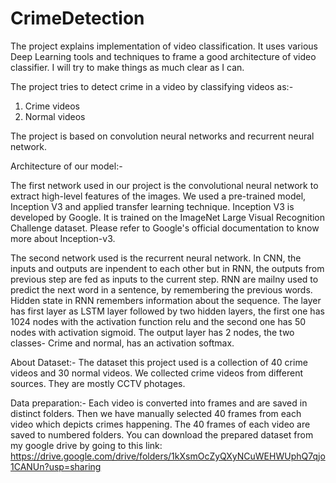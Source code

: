# CrimeDetection
The project explains implementation of video classification. It uses various Deep Learning tools and techniques to frame a good architecture of video classifier.
I will try to make things as much clear as I can.

The project tries to detect crime in a video by classifying videos as:-
1) Crime videos
2) Normal videos

The project is based on convolution neural networks and recurrent neural network.

Architecture of our model:-

The first network used in our project is the convolutional neural network to extract high-level features of the images. We used a pre-trained model, Inception V3 and applied transfer learning technique.
Inception V3 is developed by Google. It is trained on the ImageNet Large Visual Recognition Challenge dataset. Please refer to Google's official documentation to know more about Inception-v3.

The second network used is the recurrent neural network. In CNN, the inputs and outputs are inpendent to each other but in RNN, the outputs from previous step are fed as inputs to the current step. RNN are mailny used to 
predict the next word in a sentence, by remembering the previous words. Hidden state in RNN remembers information about the sequence.
The layer has first layer as LSTM layer followed by two hidden layers, the first one has 1024 nodes with the activation function relu and the second one has 50 nodes with activation sigmoid.
The output layer has 2 nodes, the two classes- Crime and normal, has an activation softmax. 

About Dataset:-
The dataset this project used is a collection of 40 crime videos and 30 normal videos. We collected crime videos from different sources. They are mostly CCTV photages. 

Data preparation:-
Each video is converted into frames and are saved in distinct folders. Then we have manually selected 40 frames from each video which depicts crimes happening. The 40 frames of each video are saved to numbered folders.
You can download the prepared dataset from my google drive by going to this link:
https://drive.google.com/drive/folders/1kXsmOcZyQXyNCuWEHWUphQ7qjo1CANUn?usp=sharing



